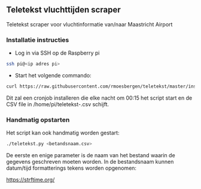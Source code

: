 ## Teletekst vluchttijden scraper
Teletekst scraper voor vluchtinformatie van/naar Maastricht Airport

### Installatie instructies

- Log in via SSH op de Raspberry pi
```bash
ssh pi@<ip adres pi>
```
- Start het volgende commando:
```bash
curl https://raw.githubusercontent.com/rmoesbergen/teletekst/master/install.sh | bash
```

Dit zal een cronjob installeren die elke nacht om 00:15 het script start en de CSV file in /home/pi/teletekst-<maand>.csv schijft.


### Handmatig opstarten

Het script kan ook handmatig worden gestart:

```bash
./teletekst.py <betandsnaam.csv>
```

De eerste en enige parameter is de naam van het bestand waarin de gegevens geschreven moeten worden.
In de bestandsnaam kunnen datum/tijd formatterings tekens worden opgenomen:

https://strftime.org/
